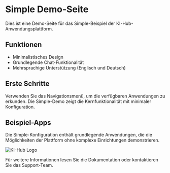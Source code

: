# Simple Demo-Seite

Dies ist eine Demo-Seite für das Simple-Beispiel der KI-Hub-Anwendungsplattform.

## Funktionen

- Minimalistisches Design
- Grundlegende Chat-Funktionalität
- Mehrsprachige Unterstützung (Englisch und Deutsch)

## Erste Schritte

Verwenden Sie das Navigationsmenü, um die verfügbaren Anwendungen zu erkunden. Die Simple-Demo zeigt die Kernfunktionalität mit minimaler Konfiguration.

## Beispiel-Apps

Die Simple-Konfiguration enthält grundlegende Anwendungen, die die Möglichkeiten der Plattform ohne komplexe Einrichtungen demonstrieren.

![KI-Hub Logo](/logo.png)

Für weitere Informationen lesen Sie die Dokumentation oder kontaktieren Sie das Support-Team.